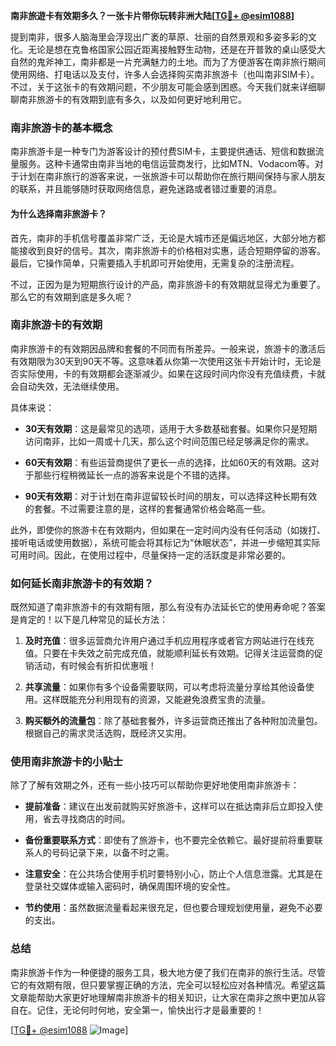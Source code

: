 **南非旅遊卡有效期多久？一张卡片带你玩转非洲大陆[[TG💪+ @esim1088](https://t.me/s/esim1088)]**

提到南非，很多人脑海里会浮现出广袤的草原、壮丽的自然景观和多姿多彩的文化。无论是想在克鲁格国家公园近距离接触野生动物，还是在开普敦的桌山感受大自然的鬼斧神工，南非都是一片充满魅力的土地。而为了方便游客在南非旅行期间使用网络、打电话以及支付，许多人会选择购买南非旅游卡（也叫南非SIM卡）。不过，关于这张卡的有效期问题，不少朋友可能会感到困惑。今天我们就来详细聊聊南非旅游卡的有效期到底有多久，以及如何更好地利用它。

### 南非旅游卡的基本概念

南非旅游卡是一种专门为游客设计的预付费SIM卡，主要提供通话、短信和数据流量服务。这种卡通常由南非当地的电信运营商发行，比如MTN、Vodacom等。对于计划在南非旅行的游客来说，一张旅游卡可以帮助你在旅行期间保持与家人朋友的联系，并且能够随时获取网络信息，避免迷路或者错过重要的消息。

#### 为什么选择南非旅游卡？

首先，南非的手机信号覆盖非常广泛，无论是大城市还是偏远地区，大部分地方都能接收到良好的信号。其次，南非旅游卡的价格相对实惠，适合短期停留的游客。最后，它操作简单，只需要插入手机即可开始使用，无需复杂的注册流程。

不过，正因为是为短期旅行设计的产品，南非旅游卡的有效期就显得尤为重要了。那么它的有效期到底是多久呢？

### 南非旅游卡的有效期

南非旅游卡的有效期因品牌和套餐的不同而有所差异。一般来说，旅游卡的激活后有效期限为30天到90天不等。这意味着从你第一次使用这张卡开始计时，无论是否实际使用，卡的有效期都会逐渐减少。如果在这段时间内你没有充值续费，卡就会自动失效，无法继续使用。

具体来说：

- **30天有效期**：这是最常见的选项，适用于大多数基础套餐。如果你只是短期访问南非，比如一周或十几天，那么这个时间范围已经足够满足你的需求。
  
- **60天有效期**：有些运营商提供了更长一点的选择，比如60天的有效期。这对于那些行程稍微延长一点的游客来说是个不错的选择。

- **90天有效期**：对于计划在南非逗留较长时间的朋友，可以选择这种长期有效的套餐。不过需要注意的是，这样的套餐通常价格会略高一些。

此外，即使你的旅游卡在有效期内，但如果在一定时间内没有任何活动（如拨打、接听电话或使用数据），系统可能会将其标记为“休眠状态”，并进一步缩短其实际可用时间。因此，在使用过程中，尽量保持一定的活跃度是非常必要的。

### 如何延长南非旅游卡的有效期？

既然知道了南非旅游卡的有效期有限，那么有没有办法延长它的使用寿命呢？答案是肯定的！以下是几种常见的延长方法：

1. **及时充值**：很多运营商允许用户通过手机应用程序或者官方网站进行在线充值。只要在卡失效之前完成充值，就能顺利延长有效期。记得关注运营商的促销活动，有时候会有折扣优惠哦！

2. **共享流量**：如果你有多个设备需要联网，可以考虑将流量分享给其他设备使用。这样既能充分利用现有的资源，又能避免浪费宝贵的流量。

3. **购买额外的流量包**：除了基础套餐外，许多运营商还推出了各种附加流量包。根据自己的需求灵活选购，既经济又实用。

### 使用南非旅游卡的小贴士

除了了解有效期之外，还有一些小技巧可以帮助你更好地使用南非旅游卡：

- **提前准备**：建议在出发前就购买好旅游卡，这样可以在抵达南非后立即投入使用，省去寻找商店的时间。
  
- **备份重要联系方式**：即使有了旅游卡，也不要完全依赖它。最好提前将重要联系人的号码记录下来，以备不时之需。

- **注意安全**：在公共场合使用手机时要特别小心，防止个人信息泄露。尤其是在登录社交媒体或输入密码时，确保周围环境的安全性。

- **节约使用**：虽然数据流量看起来很充足，但也要合理规划使用量，避免不必要的支出。

### 总结

南非旅游卡作为一种便捷的服务工具，极大地方便了我们在南非的旅行生活。尽管它的有效期有限，但只要掌握正确的方法，完全可以轻松应对各种情况。希望这篇文章能帮助大家更好地理解南非旅游卡的相关知识，让大家在南非之旅中更加从容自在。记住，无论何时何地，安全第一，愉快出行才是最重要的！

[[TG💪+ @esim1088](https://t.me/s/esim1088) ![Image](https://i.postimg.cc/4NQfJmqS/Snipaste-2025-05-13-00-14-12.png)]